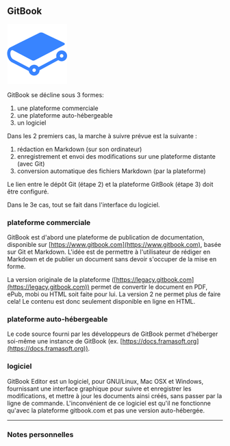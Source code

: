 ## GitBook

![](../img/gitbook.svg)

GitBook se décline sous 3 formes:

1. une plateforme commerciale
2. une plateforme auto-hébergeable
3. un logiciel

Dans les 2 premiers cas, la marche à suivre prévue est la suivante :

1. rédaction en Markdown (sur son ordinateur)
2. enregistrement et envoi des modifications sur une plateforme distante (avec Git)
3. conversion automatique des fichiers Markdown (par la plateforme)

Le lien entre le dépôt Git (étape 2) et la plateforme GitBook (étape 3) doit être configuré.

Dans le 3e cas, tout se fait dans l'interface du logiciel.


### plateforme commerciale

GitBook est d'abord une plateforme de publication de documentation, disponible sur [https://www.gitbook.com](https://www.gitbook.com), basée sur Git et Markdown. L'idée est de permettre à l'utilisateur de rédiger en Markdown et de publier un document sans devoir s'occuper de la mise en forme.

La version originale de la plateforme ([https://legacy.gitbook.com](https://legacy.gitbook.com)) permet de convertir le document en PDF, ePub, mobi ou HTML soit faite pour lui.
La version 2 ne permet plus de faire cela! Le contenu est donc seulement disponible en ligne en HTML.


### plateforme auto-hébergeable

Le code source fourni par les développeurs de GitBook permet d'héberger soi-même une instance de GitBook (ex. [https://docs.framasoft.org](https://docs.framasoft.org)).


### logiciel

GitBook Editor est un logiciel, pour GNU/Linux, Mac OSX et Windows, fournissant une interface graphique pour suivre et enregistrer les modifications, et mettre à jour les documents ainsi créés, sans passer par la ligne de commande.
L'inconvénient de ce logiciel est qu'il ne fonctionne qu'avec la plateforme gitbook.com et pas une version auto-hébergée.


---

### Notes personnelles
